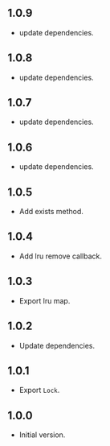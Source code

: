 ## 1.0.9

- update dependencies.

## 1.0.8

- update dependencies.

## 1.0.7

- update dependencies.

## 1.0.6

- update dependencies.

## 1.0.5

- Add exists method.

## 1.0.4

- Add lru remove callback.

## 1.0.3

- Export lru map.

## 1.0.2

- Update dependencies.

## 1.0.1

- Export `Lock`.

## 1.0.0

- Initial version.
